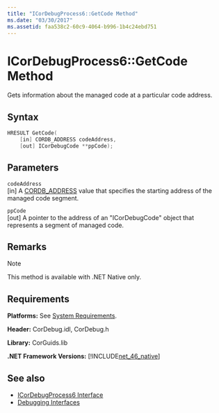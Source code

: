 ```yaml
---
title: "ICorDebugProcess6::GetCode Method"
ms.date: "03/30/2017"
ms.assetid: faa538c2-60c9-4064-b996-1b4c24ebd751
---
```

# ICorDebugProcess6::GetCode Method
Gets information about the managed code at a particular code address.  
  
## Syntax  
  
```cpp  
HRESULT GetCode(  
    [in] CORDB_ADDRESS codeAddress,
    [out] ICorDebugCode **ppCode);  
```  
  
## Parameters  
 `codeAddress`  
 [in] A [CORDB_ADDRESS](../common-data-types-unmanaged-api-reference.md) value that specifies the starting address of the managed code segment.  
  
 `ppCode`  
 [out] A pointer to the address of an "ICorDebugCode" object that represents a segment of managed code.  
  
## Remarks  
  
> [!NOTE]
> This method is available with .NET Native only.  
  
## Requirements  
 **Platforms:** See [System Requirements](../../get-started/system-requirements.md).  
  
 **Header:** CorDebug.idl, CorDebug.h  
  
 **Library:** CorGuids.lib  
  
 **.NET Framework Versions:** [!INCLUDE[net_46_native](../../../../includes/net-46-native-md.md)]  
  
## See also

- [ICorDebugProcess6 Interface](icordebugprocess6-interface.md)
- [Debugging Interfaces](debugging-interfaces.md)
